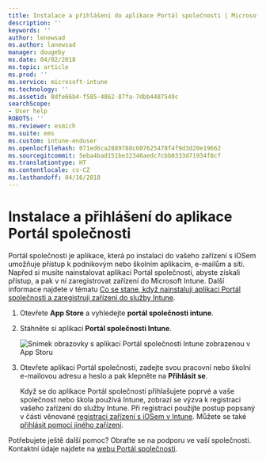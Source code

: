```yaml
---
title: Instalace a přihlášení do aplikace Portál společnosti | Microsoft Docs
description: ''
keywords: ''
author: lenewsad
ms.author: lanewsad
manager: dougeby
ms.date: 04/02/2018
ms.topic: article
ms.prod: ''
ms.service: microsoft-intune
ms.technology: ''
ms.assetid: 8dfe66b4-f585-4862-87fa-7dbb4487549c
searchScope:
- User help
ROBOTS: ''
ms.reviewer: esmich
ms.suite: ems
ms.custom: intune-enduser
ms.openlocfilehash: 071ed6ca2889788c607625478f4f9d3d20e19662
ms.sourcegitcommit: 5eba4bad151be32346aedc7cbb0333d71934f8cf
ms.translationtype: HT
ms.contentlocale: cs-CZ
ms.lasthandoff: 04/16/2018
---
```

# <a name="install-and-sign-in-to-the-company-portal-app"></a>Instalace a přihlášení do aplikace Portál společnosti

Portál společnosti je aplikace, která po instalaci do vašeho zařízení s iOSem umožňuje přístup k podnikovým nebo školním aplikacím, e-mailům a síti. Napřed si musíte nainstalovat aplikaci Portál společnosti, abyste získali přístup, a pak v ní zaregistrovat zařízení do Microsoft Intune. Další informace najdete v tématu [Co se stane, když nainstaluji aplikaci Portál společnosti a zaregistruji zařízení do služby Intune](what-happens-if-you-install-the-company-portal-app-and-enroll-your-device-in-intune-ios.md).

1.  Otevřete **App Store** a vyhledejte **portál společnosti intune**.

2.  Stáhněte si aplikaci **Portál společnosti Intune**.

    ![Snímek obrazovky s aplikací Portál společnosti Intune zobrazenou v App Storu](./media/cp_iosredesign_after_1803_04.png)

3.  Otevřete aplikaci Portál společnosti, zadejte svou pracovní nebo školní e-mailovou adresu a heslo a pak klepněte na **Přihlásit se**.

    Když se do aplikace Portál společnosti přihlašujete poprvé a vaše společnost nebo škola používá Intune, zobrazí se výzva k registraci vašeho zařízení do služby Intune. Při registraci použijte postup popsaný v části věnované [registraci zařízení s iOSem v Intune](enroll-your-device-in-intune-ios.md). Můžete se také [přihlásit pomocí jiného zařízení](https://docs.microsoft.com/intune-user-help/sign-in-to-the-company-portal#signing-in-from-another-device).

Potřebujete ještě další pomoc? Obraťte se na podporu ve vaší společnosti. Kontaktní údaje najdete na [webu Portál společnosti](https://portal.manage.microsoft.com#HelpDeskDialog).

